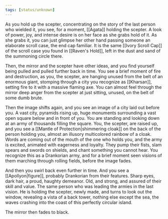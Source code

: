 ```yaml
---
tags: [status/unknown]
---
```


As you hold up the scepter, concentrating on the story of the last person who wielded it, you see, for a moment, [[Agata]] holding the scepter. A look of power, joy, and intense desire is on her face as she grabs hold of it. As she grabs it, you can just glimpse her other hand passing someone an elaborate scroll case, the end cap familiar. It is the same [[Ivory Scroll Cap]] of the scroll case you found in [[Raven's Hold]], left in the dust and sand of the summoning circle there. 

Then, the mirror and the scepter have other ideas, and you find yourself being pulled and pulled further back in time. You see a brief moment of fire and destruction, as you, the scepter, are hanging unused from the belt of an enormous giant, stomping through a city you recognize as [[Kharsan]], setting fire to it with a massive flaming axe. You can almost feel through the mirror deep anger from the scepter at just sitting, unused, on the belt of some dumb brute.

Then the image shifts again, and you see an image of a city laid out before you. A vast city, pyramids rising up, huge monuments surrounding a vast open square below and in front of you. You are standing and looking down at an army of thousands filling the square. You, the scepter, are raised up, and you see a [[Mantle of Protection|shimmering cloak]] on the back of the person holding you, almost an illusory multicolored rainbow of a cloak. Words are coming out of the mouth of the one who holds you, and the army is excited, animated with eagerness and loyalty. They pump their fists, slam spears and swords on shields, and chant something you cannot hear. You recognize this as a Drankorian army, and for a brief moment seen visions of them marching through rolling fields, before the image fades.

And then you swirl back even further in time. And you see a [[Apollyon|figure]], probably Drankorian from their features. Sharp eyes, dark hair, a proud, haughty demeanor. Old, and strong, and assured of their skill and value. The same person who was leading the armies in the last vision. He is holding the scepter, newly made, and turns to look out the window, revealing a vista of a back tower, nothing else except the sea, the waves crashing into the coast of this perfectly circular island. 

The mirror then fades to black.